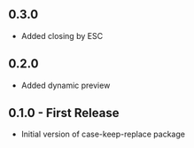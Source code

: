 ## 0.3.0
+ Added closing by ESC

## 0.2.0
+ Added dynamic preview

## 0.1.0 - First Release
* Initial version of case-keep-replace package
